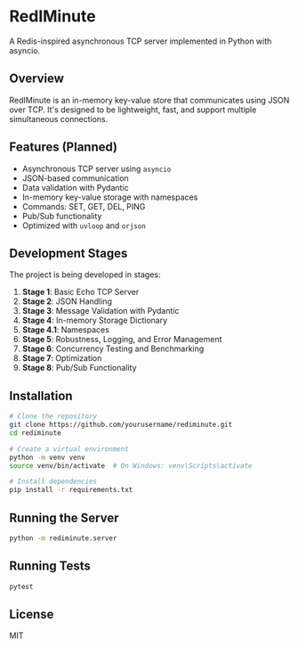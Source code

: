 # RedIMinute

A Redis-inspired asynchronous TCP server implemented in Python with asyncio.

## Overview

RedIMinute is an in-memory key-value store that communicates using JSON over TCP. It's designed to be lightweight, fast, and support multiple simultaneous connections.

## Features (Planned)

- Asynchronous TCP server using `asyncio`
- JSON-based communication
- Data validation with Pydantic
- In-memory key-value storage with namespaces
- Commands: SET, GET, DEL, PING
- Pub/Sub functionality
- Optimized with `uvloop` and `orjson`

## Development Stages

The project is being developed in stages:

1. **Stage 1**: Basic Echo TCP Server
2. **Stage 2**: JSON Handling
3. **Stage 3**: Message Validation with Pydantic
4. **Stage 4**: In-memory Storage Dictionary
5. **Stage 4.1**: Namespaces
6. **Stage 5**: Robustness, Logging, and Error Management
7. **Stage 6**: Concurrency Testing and Benchmarking
8. **Stage 7**: Optimization
9. **Stage 8**: Pub/Sub Functionality

## Installation

```bash
# Clone the repository
git clone https://github.com/yourusername/rediminute.git
cd rediminute

# Create a virtual environment
python -m venv venv
source venv/bin/activate  # On Windows: venv\Scripts\activate

# Install dependencies
pip install -r requirements.txt
```

## Running the Server

```bash
python -m rediminute.server
```

## Running Tests

```bash
pytest
```

## License

MIT 